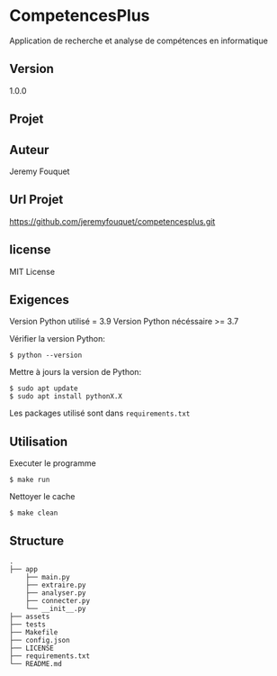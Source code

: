 # CompetencesPlus

Application de recherche et analyse de compétences en informatique

## Version

1.0.0

## Projet

## Auteur

Jeremy Fouquet

## Url Projet

https://github.com/jeremyfouquet/competencesplus.git

## license

MIT License

## Exigences

Version Python utilisé = 3.9
Version Python nécéssaire >= 3.7

Vérifier la version Python:
```
$ python --version
```

Mettre à jours la version de Python:
```
$ sudo apt update
$ sudo apt install pythonX.X
```

Les packages utilisé sont dans `requirements.txt`

## Utilisation

Executer le programme
```
$ make run
```

Nettoyer le cache
```
$ make clean
```

## Structure
    .
    ├── app
        ├── main.py
        ├── extraire.py
        ├── analyser.py
        ├── connecter.py
        └── __init__.py
    ├── assets
    ├── tests
    ├── Makefile
    ├── config.json
    ├── LICENSE
    ├── requirements.txt
    └── README.md